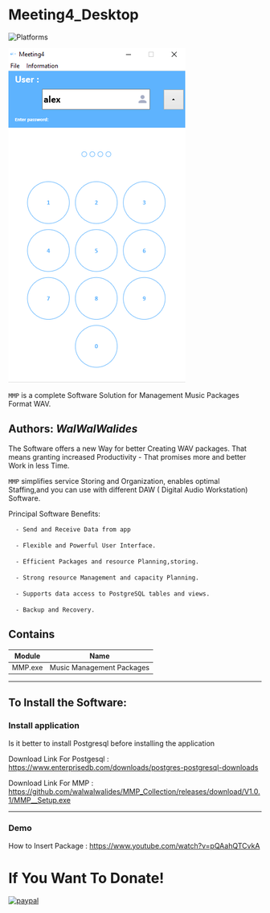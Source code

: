 # Meeting4_Desktop
![Platforms](https://img.shields.io/badge/Supported%20platforms-Win32%20and%20Win64-red.svg)

![](View/Img/MainView.png)

`MMP` is a complete Software Solution for Management Music Packages Format WAV.


**Authors:**  *WalWalWalides*
------

The Software offers a new Way for better Creating WAV packages. That means granting increased Productivity - That promises more and better Work in less Time.

`MMP` simplifies service Storing and Organization, enables optimal Staffing,and you can use with different DAW ( Digital Audio Workstation) Software.




Principal Software Benefits:

      - Send and Receive Data from app

      - Flexible and Powerful User Interface.

      - Efficient Packages and resource Planning,storing.

      - Strong resource Management and capacity Planning.
      
      - Supports data access to PostgreSQL tables and views.
      
      - Backup and Recovery.


    
    


## Contains

| Module | Name | 
| --- | --- |
|MMP.exe|Music Management Packages |


------

## To Install the Software:

### Install application 
Is it better to install Postgresql before installing the application 

Download Link For Postgesql : https://www.enterprisedb.com/downloads/postgres-postgresql-downloads

Download Link For MMP : https://github.com/walwalwalides/MMP_Collection/releases/download/V1.0.1/MMP__Setup.exe

------

### Demo
How to Insert Package : 
https://www.youtube.com/watch?v=pQAahQTCvkA

# If You Want To Donate!

[![paypal](https://www.paypalobjects.com/en_US/i/btn/btn_donateCC_LG.gif)](https://www.paypal.com/cgi-bin/webscr?cmd=_s-xclick&hosted_button_id=Y79F36A9BGLHS&source=url)


